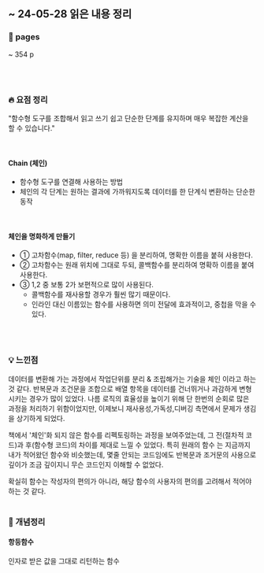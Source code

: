 ## ~ 24-05-28 읽은 내용 정리

### 📖 pages 
~ 354 p

<br/>
<br/>

### 🔥 요점 정리

"함수형 도구를 조합해서 읽고 쓰기 쉽고 단순한 단계를 유지하며 매우 복잡한 계산을 할 수 있습니다."

<br/>

#### Chain (체인)
- 함수형 도구를 연결해 사용하는 방법
- 체인의 각 단계는 원하는 결과에 가까워지도록 데이터를 한 단계식 변환하는 단순한 동작

<br/>

#### 체인을 명화하게 만들기
- ① 고차함수(map, filter, reduce 등) 을 분리하여, 명확한 이름을 붙혀 사용한다.
- ② 고차함수는 원래 위치에 그대로 두되, 콜백함수를 분리하여 명확하 이름을 붙여 사용한다.
- ③ 1,2 중 보통 2가 보편적으로 많이 사용된다.
  - 콜백함수를 재사용할 경우가 훨씬 많기 때문이다.
  - 인라인 대신 이름있는 함수를 사용하면 의미 전달에 효과적이고, 중첩을 막을 수 있다. 

<br/>
<br/>

### 💡 느낀점
데이터를 변환해 가는 과정에서 작업단위를 분리 & 조립해가는 기술을 체인 이라고 하는 것 같다.
반복문과 조건문을 조합으로 배열 항목을 데이터를 건너뛰거나 과감하게 변형시키는 경우가 많이 있었다.
나름 로직의 효율성을 높이기 위해 단 한번의 순회로 많은 과정을 처리하기 위함이었지만, 이제보니 재사용성,가독성,디버깅 측면에서 문제가 생김을 상기하게 되었다.

책에서 '체인'화 되지 않은 함수를 리펙토링하는 과정을 보여주었는데, 그 전(절차적 코드)과 후(함수형 코드)의 차이를 제대로 느낄 수 있었다.
특히 원래의 함수 는 지금까지 내가 적어왔던 함수와 비슷했는데, 몇줄 안되는 코드임에도 반복문과 조거문의 사용으로 깊이가 조금 깊이지니 무슨 코드인지 이해할 수 없었다.

확실히 함수는 작성자의 편의가 아니라, 해당 함수의 사용자의 편의를 고려해서 적어야 하는 것 같다.
<br/>
<br/>

### 👾 개념정리

#### 항등함수
인자로 받은 값을 그대로 리턴하는 함수